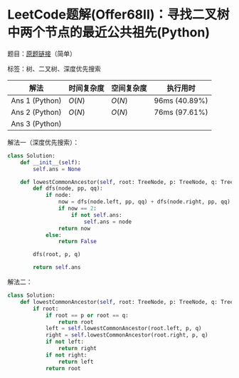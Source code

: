 # LeetCode题解(Offer68II)：寻找二叉树中两个节点的最近公共祖先(Python)

题目：[原题链接](https://leetcode-cn.com/problems/er-cha-shu-de-zui-jin-gong-gong-zu-xian-lcof/)（简单）

标签：树、二叉树、深度优先搜索

| 解法           | 时间复杂度 | 空间复杂度 | 执行用时      |
| -------------- | ---------- | ---------- | ------------- |
| Ans 1 (Python) | $O(N)$     | $O(N)$     | 96ms (40.89%) |
| Ans 2 (Python) | $O(N)$     | $O(N)$     | 76ms (97.61%) |
| Ans 3 (Python) |            |            |               |

解法一（深度优先搜索）：

```python
class Solution:
    def __init__(self):
        self.ans = None

    def lowestCommonAncestor(self, root: TreeNode, p: TreeNode, q: TreeNode) -> TreeNode:
        def dfs(node, pp, qq):
            if node:
                now = dfs(node.left, pp, qq) + dfs(node.right, pp, qq) + (node.val == pp.val) + (node.val == qq.val)
                if now == 2:
                    if not self.ans:
                        self.ans = node
                return now
            else:
                return False

        dfs(root, p, q)

        return self.ans
```

解法二：

```python
class Solution:
    def lowestCommonAncestor(self, root: TreeNode, p: TreeNode, q: TreeNode) -> TreeNode:
        if root:
            if root == p or root == q:
                return root
            left = self.lowestCommonAncestor(root.left, p, q)
            right = self.lowestCommonAncestor(root.right, p, q)
            if not left:
                return right
            if not right:
                return left
            return root
```